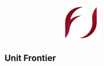 <div style="display: flex; align-items: center; justify-content:center">
<img src="assets/img/frontier-logo.png" width="125" />
</div>

# Unit Frontier